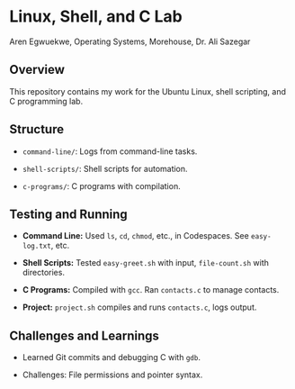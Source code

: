 # Linux, Shell, and C Lab
Aren Egwuekwe, Operating Systems, Morehouse, Dr. Ali Sazegar  

## Overview

This repository contains my work for the Ubuntu Linux, shell scripting, and C programming lab.

## Structure

- `command-line/`: Logs from command-line tasks.

- `shell-scripts/`: Shell scripts for automation.

- `c-programs/`: C programs with compilation.

## Testing and Running

- **Command Line:** Used `ls`, `cd`, `chmod`, etc., in Codespaces. See `easy-log.txt`, etc.

- **Shell Scripts:** Tested `easy-greet.sh` with input, `file-count.sh` with directories.

- **C Programs:** Compiled with `gcc`. Ran `contacts.c` to manage contacts.

- **Project:** `project.sh` compiles and runs `contacts.c`, logs output.

## Challenges and Learnings

- Learned Git commits and debugging C with `gdb`.

- Challenges: File permissions and pointer syntax.
